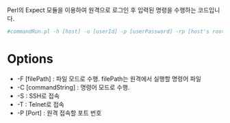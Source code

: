 
Perl의 Expect 모듈을 이용하여 원격으로 로그인 후 입력된 명령을 수행하는 코드입니다.  
>
```bash
#commandRun.pl -h [host] -u [userId] -p [userPassword] -rp [host's root password] -C [Command String]
```
# Options
  - -F [filePath] : 파일 모드로 수행. filePath는 원격에서 실행할 명령어 파일
  - -C [commandString] : 명령어 모드로 수행. 
  - -S : SSH로 접속
  - -T : Telnet로 접속
  - -P [Port] : 원격 접속할 포트 번호
